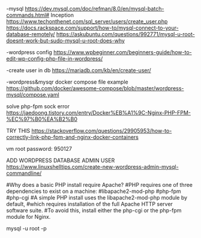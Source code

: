 -mysql
https://dev.mysql.com/doc/refman/8.0/en/mysql-batch-commands.html# Inception
https://www.techonthenet.com/sql_server/users/create_user.php
https://docs.rackspace.com/support/how-to/mysql-connect-to-your-database-remotely/
https://askubuntu.com/questions/992771/mysql-u-root-doesnt-work-but-sudo-mysql-u-root-does-why


-wordpress config
https://www.wpbeginner.com/beginners-guide/how-to-edit-wp-config-php-file-in-wordpress/

-create user in db
https://mariadb.com/kb/en/create-user/

-wordpress&mysqr docker compose file example
https://github.com/docker/awesome-compose/blob/master/wordpress-mysql/compose.yaml


solve php-fpm sock error
https://jaedoong.tistory.com/entry/Docker%EB%A1%9C-Nginx-PHP-FPM-%EC%97%B0%EA%B2%B0

TRY THIS
https://stackoverflow.com/questions/29905953/how-to-correctly-link-php-fpm-and-nginx-docker-containers


vm root password: 950127

ADD WORDPRESS DATABASE ADMIN USER
https://www.linuxshelltips.com/create-new-wordpress-admin-mysql-commandline/


#Why does a basic PHP install require Apache?
#PHP requires one of three dependencies to exist on a machine:
#libapache2-mod-php
#php-fpm
#php-cgi
#A simple PHP install uses the libapache2-mod-php module by default,
#which requires installation of the full Apache HTTP server software suite.
#To avoid this, install either the php-cgi or the php-fpm module for Nginx.

mysql -u root -p